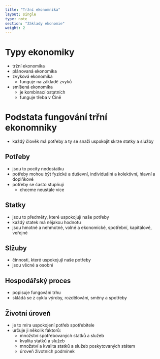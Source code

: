 ```yaml
---
title: "Tržní ekonomnika"
layout: single
type: note
section: "Základy ekonomie"
weight: 2
---
```

# Typy ekonomiky
- tržní ekonomika
- plánovaná ekonomika
- zvyková ekonomika
    - funguje na základě zvyků
- smíšená ekonomika
    - je kombinací ostatních
    - funguje třeba v Číně
# Podstata fungování trřní ekonomniky
- každý člověk má potřeby a ty se snaží uspokojit skrze statky a služby
## Potřeby
- jsou to pocity nedostatku
- potřeby mohou být fyzické a duševní, individuální a kolektivní, hlavní a doplňkové
- potřeby se často stupňují
    - chceme neustále více
## Statky
- jsou to předměty, které uspokojují naše potřeby
- každý statek má nějakou hodnotu
- jsou hmotné a nehmotné, volné a ekonomické, spotřební, kapitálové, veřejné
## Slžuby
- činnosti, které uspokojují naše potřeby
- jsou věcné a osobní
## Hospodářský proces
- popisuje fungování trhu
- skládá se z cyklu výroby, rozdělování, směny a spotřeby
## Životní úroveň
- je to míra uspokojení potřeb spotřebitele
- určuje ji několik faktorů:
    - množství spotřebovaných statků a služeb
    - kvalita statků a služeb
    - množství a kvalita statků a služeb poskytovaných státem
    - úroveň životních podmínek